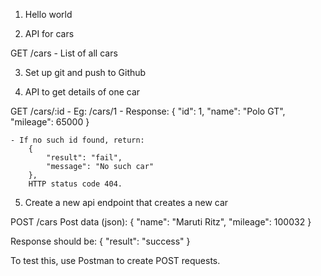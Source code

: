 1. Hello world


2. API for cars

GET /cars
    - List of all cars

3. Set up git and push to Github

4. API to get details of one car

GET /cars/:id
    - Eg: /cars/1
    - Response:
        {
            "id": 1,
            "name": "Polo GT",
            "mileage": 65000
        }

    - If no such id found, return:
        {
            "result": "fail",
            "message": "No such car"
        },
        HTTP status code 404.
        
5. Create a new api endpoint that creates a new car

POST /cars
Post data (json): 
{
    "name": "Maruti Ritz",
    "mileage": 100032
}

Response should be:
{
    "result": "success"
}

To test this, use Postman to create POST requests.

